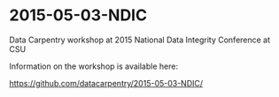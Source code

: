 # 2015-05-03-NDIC
Data Carpentry workshop at 2015 National Data Integrity Conference at CSU

Information on the workshop is available here:

https://github.com/datacarpentry/2015-05-03-NDIC/
